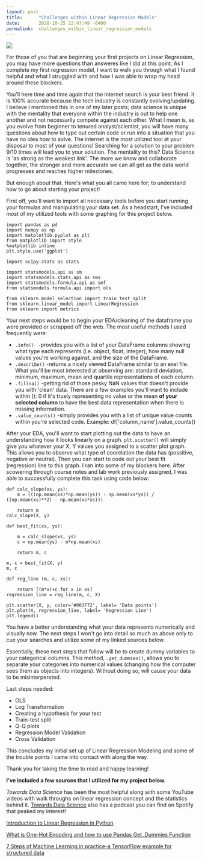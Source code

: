 ```yaml
---
layout: post
title:      "Challenges within Linear Regression Models"
date:       2020-10-25 22:47:49 -0400
permalink:  challenges_within_linear_regression_models
---
```


![](https://miro.medium.com/max/1376/1*G1Y_-X14q2xMVHlUuaUUdA.png)

For those of you that are beginning your first projects on Linear Regression, you may have more questions than answeres like I did at this point. As I complete my first regression model, I want to walk you through what I found helpful and what I struggled with and how I was able to wrap my head around these blockers.

You'll here time and time again that the internet search is your best friend. It is 100% accurate because the tech industry is constantly evolving/updating. I believe I mentioned this in one of my later posts; data science is unique with the mentality that everyone within the industry is out to help one another and not necessarily compete against each other. What I mean is, as you evolve from beginner to tenured analyst/scientist, you will have many questions about how to type out certain code or run into a situation that you have no idea how to solve. The internet is the most utilized tool at your disposal to most of your questions! Searching for a solution to your problem 9/10 times will lead you to your solution. The mentality to this? Data Science is 'as strong as the weakest link'. The more we know and collaborate together, the stronger and more accurate we can all get as the data world progresses and reaches higher milestones.

But enough about that. Here's what you all came here for; to understand how to go about starting your project!

First off, you'll want to import all necessary tools before you start running your formulas and manipulating your data set. As a headstart, I've included most of my utilized tools with some graphing for this project below.

```
import pandas as pd
import numpy as np
import matplotlib.pyplot as plt
from matplotlib import style
%matplotlib inline
plt.style.use('ggplot')

import scipy.stats as stats

import statsmodels.api as sm
import statsmodels.stats.api as sms
import statsmodels.formula.api as smf
from statsmodels.formula.api import ols

from sklearn.model_selection import train_test_split
from sklearn.linear_model import LinearRegression
from sklearn import metrics
```

Your next steps would be to begin your EDA/cleaning of the dataframe you were provided or scrapped off the web. The most useful methods I used frequently were:

* `.info() ` -provides you with a list of your DataFrame columns showing what type each represents (i.e. object, float, integer), how many null values you're working against,  and the size of the DataFrame.  
* `.describe()` -returns a nicely viewed DataFrame similar to an exel file. What you'll be most interested at observing are: standard deviation, minimum, maximum, mean and quartile representations of each column. 
* `.fillna()` -getting rid of those pesky NaN values that doesn't provide you with 'clean' data. There are a few examples you'll want to include within (): 0 if it's truely representing no value or the mean **of your selected column** to have the best data representation when there is missing information.
* `.value_counts()` -simply provides you with a list of unique value counts within you're selected code. Example: df['column_name'].value_counts()

After your EDA, you'll want to start plotting out the data to have an understanding how it looks linearly on a graph. `plt.scatter()` will simply give you whatever your X, Y values you assigned to a scatter plot graph. This allows you to observe what type of coorelation the data has (possitive, negative or neutral). Then you can start to code out your best fit (regression) line to this graph. I ran into some of my blockers here. After scowering through course notes and lab work previously assigned, I was able to successfully complete this task using code below:

```
def calc_slope(xs, ys):
    m = (((np.mean(xs)*np.mean(ys)) - np.mean(xs*ys)) / ((np.mean(xs)**2) - np.mean(xs*xs)))
    
    return m
calc_slope(X, y)
```
```
def best_fit(xs, ys):
    
    m = calc_slope(xs, ys)
    c = np.mean(ys) - m*np.mean(xs)
    
    return m, c

m, c = best_fit(X, y)
m, c
```
```
def reg_line (m, c, xs):
    
    return [(m*x)+c for x in xs]
regression_line = reg_line(m, c, X)
```
```
plt.scatter(X, y, color='#003F72', label= 'Data points')
plt.plot(X, regression_line, label= 'Regression Line')
plt.legend()
```

You have a better understanding what your data represents numerically and visually now. The next steps I won't go into detail so much as above only to cue your searches and utilize some of my linked sources below.

Essentially, these next steps that follow will be to create dummy variables to your categorical columns. This method, `.get_dummies()`, allows you to separate your categories into numerical values (changing how the computer sees them as objects into integers). Without doing so, will cause your data to be misinterpereted.

Last steps needed:
* OLS 
* Log Transformation
* Creating a hypothesis for your test
* Train-test split
* Q-Q plots
* Regression Model Validation
* Cross Validation

This concludes my initial set up of Linear Regression Modeling and some of the trouble points I came into contact with along the way. 

Thank you for taking the time to read and happy learning!


**I've included a few sources that I utilized for my project below.**

*Towards Data Science* has been the most helpful along with some YouTube videos with walk throughs on linear regression concept and the statistics behind it. [Towards Data Science](https://open.spotify.com/show/63diy2DtpHzQfeNVxAPZgU?si=Jy0f_W0PQKW8eMF1LECenQ) also has a podcast you can find on Spotify that peaked my interest!

[Introduction to Linear Regression in Python](https://towardsdatascience.com/introduction-to-linear-regression-in-python-c12a072bedf0)

[What is One-Hot Encoding and how to use Pandas Get_Dummies Function](https://towardsdatascience.com/what-is-one-hot-encoding-and-how-to-use-pandas-get-dummies-function-922eb9bd4970)

[7 Steps of Machine Learning in practice-a TensorFlow example for structured data](https://towardsdatascience.com/the-googles-7-steps-of-machine-learning-in-practice-a-tensorflow-example-for-structured-data-96ccbb707d77)
